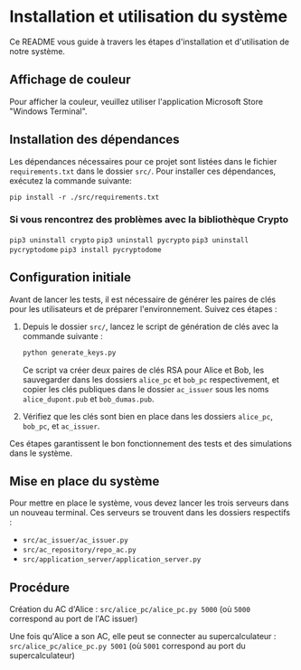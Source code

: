 # Installation et utilisation du système
Ce README vous guide à travers les étapes d'installation et d'utilisation de notre système.
## Affichage de couleur

Pour afficher la couleur, veuillez utiliser l'application Microsoft Store "Windows Terminal".

## Installation des dépendances

Les dépendances nécessaires pour ce projet sont listées dans le fichier `requirements.txt` dans le dossier `src/`. Pour installer ces dépendances, exécutez la commande suivante:

`pip install -r ./src/requirements.txt`

### Si vous rencontrez des problèmes avec la bibliothèque Crypto

`pip3 uninstall crypto` 
`pip3 uninstall pycrypto` 
`pip3 uninstall pycryptodome` 
`pip3 install pycryptodome`

## Configuration initiale

Avant de lancer les tests, il est nécessaire de générer les paires de clés pour les utilisateurs et de préparer l'environnement. Suivez ces étapes :

1. Depuis le dossier `src/`, lancez le script de génération de clés avec la commande suivante :

    ```bash
    python generate_keys.py
    ```

    Ce script va créer deux paires de clés RSA pour Alice et Bob, les sauvegarder dans les dossiers `alice_pc` et `bob_pc` respectivement, et copier les clés publiques dans le dossier `ac_issuer` sous les noms `alice_dupont.pub` et `bob_dumas.pub`.

2. Vérifiez que les clés sont bien en place dans les dossiers `alice_pc`, `bob_pc`, et `ac_issuer`.

Ces étapes garantissent le bon fonctionnement des tests et des simulations dans le système.

## Mise en place du système

Pour mettre en place le système, vous devez lancer les trois serveurs dans un nouveau terminal. Ces serveurs se trouvent dans les dossiers respectifs :

- `src/ac_issuer/ac_issuer.py`
- `src/ac_repository/repo_ac.py`
- `src/application_server/application_server.py`

## Procédure

Création du AC d'Alice :
`src/alice_pc/alice_pc.py 5000` (où `5000` correspond au port de l'AC issuer)


Une fois qu'Alice a son AC, elle peut se connecter au supercalculateur :
 `src/alice_pc/alice_pc.py 5001` (où `5001` correspond au port du supercalculateur)